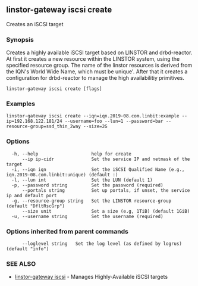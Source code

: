 ## linstor-gateway iscsi create

Creates an iSCSI target

### Synopsis

Creates a highly available iSCSI target based on LINSTOR and drbd-reactor.
At first it creates a new resource within the LINSTOR system, using the
specified resource group. The name of the linstor resources is derived
from the IQN's World Wide Name, which must be unique'.
After that it creates a configuration for drbd-reactor to manage the
high availabilitiy primitives.

```
linstor-gateway iscsi create [flags]
```

### Examples

```
linstor-gateway iscsi create --iqn=iqn.2019-08.com.linbit:example --ip=192.168.122.181/24 --username=foo --lun=1 --password=bar --resource-group=ssd_thin_2way --size=2G
```

### Options

```
  -h, --help                    help for create
      --ip ip-cidr              Set the service IP and netmask of the target
  -i, --iqn iqn                 Set the iSCSI Qualified Name (e.g., iqn.2019-08.com.linbit:unique) (default :)
  -l, --lun int                 Set the LUN (default 1)
  -p, --password string         Set the password (required)
      --portals string          Set up portals, if unset, the service ip and default port
  -g, --resource-group string   Set the LINSTOR resource-group (default "DfltRscGrp")
      --size unit               Set a size (e.g, 1TiB) (default 1GiB)
  -u, --username string         Set the username (required)
```

### Options inherited from parent commands

```
      --loglevel string   Set the log level (as defined by logrus) (default "info")
```

### SEE ALSO

* [linstor-gateway iscsi](linstor-gateway_iscsi.md)	 - Manages Highly-Available iSCSI targets

